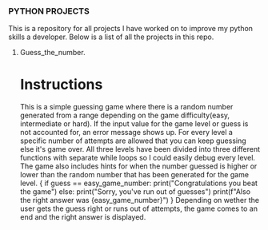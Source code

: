 ### PYTHON PROJECTS
This is a repository for all projects I have worked on to improve my python skills a developer.
Below is a list of all the projects in this repo.
1. Guess_the_number.
    # Instructions
    This is a simple guessing game where there is a random number generated from a range depending on the game difficulty(easy, intermediate or hard). If the input value for the game level or guess is not accounted for, an error message shows up. For every level a specific number of attempts are allowed that you can keep guessing else it's game over. All three levels have been divided into three different functions with separate while loops so I could easily debug every level. The game also includes hints for when the number guessed is higher or lower than the random number that has been generated for the game level.
    {
        if guess == easy_game_number:
            print("Congratulations you beat the game")
        else:
            print("Sorry, you've run out of guesses")
            print(f"Also the right answer was {easy_game_number}")
    }
    Depending on wether the user gets the guess right or runs out of attempts, the game comes to an end and the right answer is displayed.